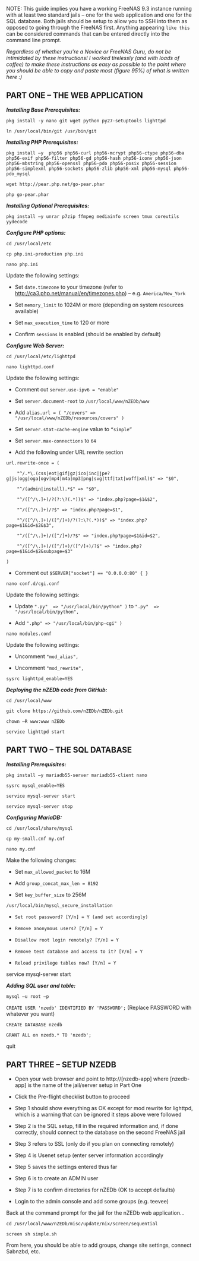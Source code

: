 NOTE: This guide implies you have a working FreeNAS 9.3 instance running with at least two standard jails – one for the web application and one for the SQL database. Both jails should be setup to allow you to SSH into them as opposed to going through the FreeNAS first. Anything appearing `like this` can be considered commands that can be entered directly into the command line prompt.

_Regardless of whether you're a Novice or FreeNAS Guru, do not be intimidated by these instructions! I worked tirelessly (and with loads of coffee) to make these instructions as easy as possible to the point where you should be able to copy and paste most (figure 95%) of what is written here :)_

## PART ONE – THE WEB APPLICATION

**_Installing Base Prerequisites:_**

`pkg install -y nano git wget python py27-setuptools lighttpd`

`ln /usr/local/bin/git /usr/bin/git`

**_Installing PHP Prerequisites:_**

`pkg install –y  php56 php56-curl php56-mcrypt php56-ctype php56-dba php56-exif php56-filter php56-gd php56-hash php56-iconv php56-json php56-mbstring php56-openssl php56-pdo php56-posix php56-session php56-simplexml php56-sockets php56-zlib php56-xml php56-mysql php56-pdo_mysql`

`wget http://pear.php.net/go-pear.phar`

`php go-pear.phar`

**_Installing Optional Prerequisites:_**

`pkg install –y unrar p7zip ffmpeg mediainfo screen tmux coreutils yydecode`

**_Configure PHP options:_**

`cd /usr/local/etc`

`cp php.ini-production php.ini`

`nano php.ini`

Update the following settings:

* Set `date.timezone` to your timezone (refer to http://ca3.php.net/manual/en/timezones.php) – e.g. `America/New_York`

* Set `memory_limit` to 1024M or more (depending on system resources available)

* Set `max_execution_time` to 120 or more

* Confirm `sessions` is enabled (should be enabled by default)

**_Configure Web Server:_**

`cd /usr/local/etc/lighttpd`

`nano lighttpd.conf`

Update the following settings:

* Comment out `server.use-ipv6 = "enable"`

* Set `server.document-root` to `/usr/local/www/nZEDb/www`

* Add `alias.url = ( "/covers" => "/usr/local/www/nZEDb/resources/covers" )`

* Set `server.stat-cache-engine` value to `“simple”`

* Set `server.max-connections` to `64`

* Add the following under URL rewrite section

`url.rewrite-once = (`

        "^/.*\.(css|eot|gif|gz|ico|inc|jpe?g|js|ogg|oga|ogv|mp4|m4a|mp3|png|svg|ttf|txt|woff|xml)$" => "$0",

        "^/(admin|install).*$" => "$0",

        "^/([^/\.]+)/?(?:\?(.*))$" => "index.php?page=$1&$2",

        "^/([^/\.]+)/?$" => "index.php?page=$1",

        "^/([^/\.]+)/([^/]+)/?(?:\?(.*))$" => "index.php?page=$1&id=$2&$3",

        "^/([^/\.]+)/([^/]+)/?$" => "index.php?page=$1&id=$2",

        "^/([^/\.]+)/([^/]+)/([^/]+)/?$" => "index.php?page=$1&id=$2&subpage=$3"

`)`

* Comment out `$SERVER["socket"] == "0.0.0.0:80" { }`

`nano conf.d/cgi.conf`

Update the following settings:

* Update `".py"  => "/usr/local/bin/python" )` to `".py"  => "/usr/local/bin/python",`

* Add `".php" => "/usr/local/bin/php-cgi" )`

`nano modules.conf`

Update the following settings:

* Uncomment `"mod_alias",`

* Uncomment `"mod_rewrite",`

`sysrc lighttpd_enable=YES`

_**Deploying the nZEDb code from GitHub:**_

`cd /usr/local/www`

`git clone https://github.com/nZEDb/nZEDb.git`

`chown –R www:www nZEDb`

`service lighttpd start`

## PART TWO – THE SQL DATABASE

**_Installing Prerequisites:_**

`pkg install –y mariadb55-server mariadb55-client nano`

`sysrc mysql_enable=YES`

`service mysql-server start`

`service mysql-server stop`

**_Configuring MariaDB:_**

`cd /usr/local/share/mysql`

`cp my-small.cnf my.cnf`

`nano my.cnf`

Make the following changes:

* Set `max_allowed_packet` to 16M

* Add `group_concat_max_len = 8192`

* Set `key_buffer_size` to 256M

`/usr/local/bin/mysql_secure_installation`

* `Set root password? [Y/n] = Y (and set accordingly)`

* `Remove anonymous users? [Y/n] = Y`

* `Disallow root login remotely? [Y/n] = Y`

* `Remove test database and access to it? [Y/n] = Y`

* `Reload privilege tables now? [Y/n] = Y`

service mysql-server start

**_Adding SQL user and table:_**

`mysql –u root –p`

`CREATE USER 'nzedb' IDENTIFIED BY 'PASSWORD';` (Replace PASSWORD with whatever you want)

`CREATE DATABASE nzedb`

`GRANT ALL on nzedb.* TO 'nzedb';`

quit

## PART THREE – SETUP NZEDB

* Open your web browser and point to http://[nzedb-app] where [nzedb-app] is the name of the jail/server setup in Part One

* Click the Pre-flight checklist button to proceed

* Step 1 should show everything as OK except for mod rewrite for lighttpd, which is a warning that can be ignored it steps above were followed

* Step 2 is the SQL setup, fill in the required information and, if done correctly, should connect to the database on the second FreeNAS jail

* Step 3 refers to SSL (only do if you plan on connecting remotely)

* Step 4 is Usenet setup (enter server information accordingly

* Step 5 saves the settings entered thus far

* Step 6 is to create an ADMIN user

* Step 7 is to confirm directories for nZEDb (OK to accept defaults)

* Login to the admin console and add some groups (e.g. teevee)

Back at the command prompt for the jail for the nZEDb web application…

`cd /usr/local/www/nZEDb/misc/update/nix/screen/sequential`

`screen sh simple.sh`

From here, you should be able to add groups, change site settings, connect Sabnzbd, etc.